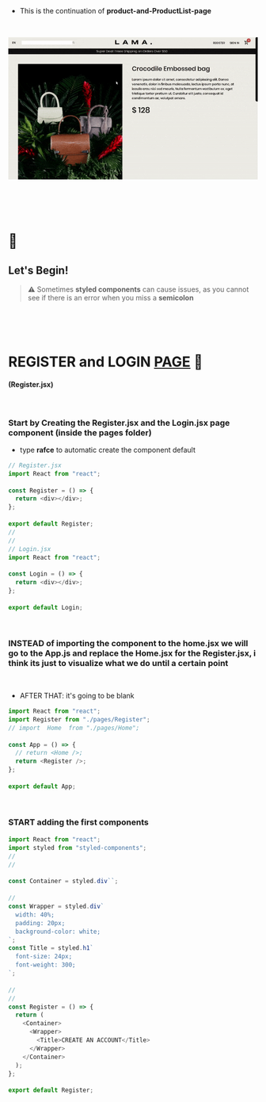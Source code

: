   <!-- 
 styles badge, at the end i decided to cusrom them like in the ecommercejs project
 where i had to create a styles.js file and add the styles there then export it as hook
 https://stackoverflow.com/questions/55766980/custom-color-to-badge-component-not-working
 
  <br>


Photographs for projects


FOOD and objects ----------

https://unsplash.com/@imdauphong

general
https://unsplash.com/collections/75589301/bon-apetite

https://unsplash.com/@ikredenets
https://unsplash.com/photos/Jm_SqbqZYkY
https://unsplash.com/photos/DHaZQh7hR2U

https://unsplash.com/photos/xLS_W6RVx-8

https://unsplash.com/@wendish

https://unsplash.com/@stilclassics

https://unsplash.com/@charlesdeluvio

Christmas
https://unsplash.com/@samhoajti


PLACES ---------

https://unsplash.com/@spoelee4



PEOPLE ---------

https://unsplash.com/photos/BVJ5e-Z2zEk
https://unsplash.com/photos/n3GxXpVcTpI

https://unsplash.com/@raphaellovaski
https://unsplash.com/photos/88IOcZz53eg
https://unsplash.com/photos/Tfbw4CFFPaY

---

https://unsplash.com/@kirsimakov

---

https://unsplash.com/@ronmcclenny

---

https://unsplash.com/photos/WJ85c_l6JSE

---

https://unsplash.com/photos/aU_eOcelLhQ


# 🐝

# Let's Begin!

## 1. Install the dependencies

```javascript
// copy and paste the following
npm install @material-ui/core @material-ui/icons   react-router-dom node-sass@4.14.1 styled-components

// npm i styled-components
```

 <br>


### Lets start by creating the pages folder

- create the pages folder
- inside of it, create the Home.jsx

<br>

> Here you can see how the [**emmet extension**](https://code.visualstudio.com/docs/editor/emmet) auto complete and automatically create the import on top of the file

[<img src="/src/img/compo_after_install_emet.gif"/>]()

<br>

 1 default-home-and-navbar
 2 announcement-slider
 3 categories-and-products
 4 newsletter-and-footer
 5 product-and-ProductList-page
 
 
  -->

 <br>

 <br>

- This is the continuation of **product-and-ProductList-page**

<br>

[<img src="/src/img/filter-map-products.gif" />]()

<br>
<br>
<br>

# 🍌

## Let's Begin!

> **⚠️** Sometimes **styled components** can cause issues, as you cannot see if there is an error when you miss a **semicolon**

<br>
<br>
<br>

# REGISTER and LOGIN <u>PAGE</u> 🍍

#### (Register.jsx)

<br>

### Start by Creating the Register.jsx and the Login.jsx page component (inside the pages folder)

- type **rafce** to automatic create the component default

```javascript
// Register.jsx
import React from "react";

const Register = () => {
  return <div></div>;
};

export default Register;
//
//
// Login.jsx
import React from "react";

const Login = () => {
  return <div></div>;
};

export default Login;
```

 <br>

### INSTEAD of importing the component to the home.jsx we will go to the App.js and replace the Home.jsx for the Register.jsx, i think its just to visualize what we do until a certain point

<br>

- AFTER THAT: it's going to be blank

```javascript
import React from "react";
import Register from "./pages/Register";
// import  Home  from "./pages/Home";

const App = () => {
  // return <Home />;
  return <Register />;
};

export default App;
```

<br>

### START adding the first components

```javascript
import React from "react";
import styled from "styled-components";
//
//

const Container = styled.div``;

//
const Wrapper = styled.div`
  width: 40%;
  padding: 20px;
  background-color: white;
`;
const Title = styled.h1`
  font-size: 24px;
  font-weight: 300;
`;

//
//
const Register = () => {
  return (
    <Container>
      <Wrapper>
        <Title>CREATE AN ACCOUNT</Title>
      </Wrapper>
    </Container>
  );
};

export default Register;
```
